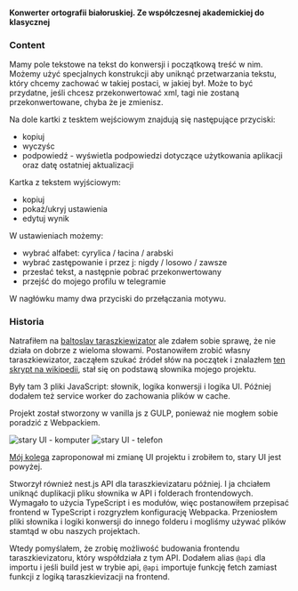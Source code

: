 #### Konwerter ortografii białoruskiej. Ze współczesnej akademickiej do klasycznej

### Content

Mamy pole tekstowe na tekst do konwersji i początkową treść w nim.
Możemy użyć specjalnych konstrukcji
aby uniknąć przetwarzania tekstu, który chcemy zachować w takiej postaci, w jakiej był.
Może to być przydatne, jeśli chcesz przekonwertować xml,
tagi nie zostaną przekonwertowane, chyba że je zmienisz.

Na dole kartki z tesktem wejściowym znajdują się następujące przyciski:
- kopiuj
- wyczyśc
- podpowiedź - wyświetla podpowiedzi dotyczące użytkowania aplikacji oraz datę ostatniej aktualizacji

Kartka z tekstem wyjściowym:
- kopiuj
- pokaż/ukryj ustawienia
- edytuj wynik

W ustawieniach możemy:
- wybrać alfabet: cyrylica / łacina / arabski
- wybrać zastępowanie i przez j: nigdy / losowo / zawsze
- przesłać tekst, a następnie pobrać przekonwertowany
- przejść do mojego profilu w telegramie

W nagłówku mamy dwa przyciski do przełączania motywu.

### Historia

Natrafiłem na [baltoslav taraszkiewizator](https://baltoslav.eu/tar/index.php)
ale zdałem sobie sprawę, że nie działa on dobrze z wieloma słowami. Postanowiłem zrobić własny taraszkiewizator,
zacząłem szukać źródeł słów na początek i znalazłem
[ten skrypt na wikipedii](https://be-tarask.wikipedia.org/wiki/MediaWiki:Gadget-nt.js),
stał się on podstawą słownika mojego projektu.

Były tam 3 pliki JavaScript: słownik, logika konwersji i logika UI.
Później dodałem też service worker do zachowania plików w cache.

Projekt został stworzony w vanilla js z GULP, ponieważ nie mogłem sobie poradzić z Webpackiem.

![stary UI - komputer](@/old-desktop.jpg)
![stary UI - telefon](@/old-mobile.jpg)

[Mój kolega](https://github.com/nopears) zaproponował mi zmianę UI projektu
i zrobiłem to, stary UI jest powyżej.

Stworzył również nest.js API dla taraszkievizataru później.
I ja chciałem uniknąć duplikacji pliku słownika
w API i folderach frontendowych.
Wymagało to użycia TypeScript i es modułów, więc postanowiłem
przepisać frontend w TypeScript i rozgryzłem konfigurację Webpacka.
Przeniosłem pliki słownika i logiki konwersji do innego folderu i
mogliśmy używać plików stamtąd w obu naszych projektach.

Wtedy pomyślałem, że zrobię możliwość budowania
frontendu taraszkievizatoru, który współdziała z tym API.
Dodałem alias `@api` dla importu i jeśli build jest w trybie api,
`@api` importuje funkcję fetch zamiast funkcji z logiką taraszkievizacji
na frontend.